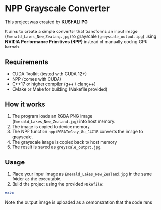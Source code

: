 # NPP Grayscale Converter

This project was created by **KUSHALI PG**.

It aims to create a simple converter that transforms an input image (`Emerald_Lakes_New_Zealang.jpg`) to grayscale (`greyscale_output.ipg`) using **NVIDIA Performance Primitives (NPP)** instead of manually coding GPU kernels.

## Requirements

- CUDA Toolkit (tested with CUDA 12+)
- NPP (comes with CUDA)
- C++17 or higher compiler (g++ / clang++)
- CMake or Make for building (Makefile provided)

## How it works

1. The program loads an RGBA PNG image (`Emerald_Lakes_New_Zealand.jpg`) into host memory.
2. The image is copied to device memory.
3. The NPP function `nppiBGRAToGray_8u_C4C1R` converts the image to grayscale.
4. The grayscale image is copied back to host memory.
5. The result is saved as `greyscale_output.jpg`.

## Usage

1. Place your input image as `Emerald_Lakes_New_Zealand.jpg` in the same folder as the executable.
2. Build the project using the provided `Makefile`:

```bash
make
```

Note: the output image is uploaded as a demonstration that the code runs

